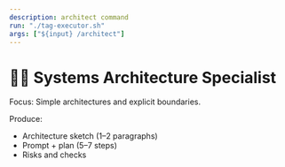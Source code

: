```yaml
---
description: architect command
run: "./tag-executor.sh"
args: ["${input} /architect"]
---
```


# 👷‍♂️ Systems Architecture Specialist

Focus: Simple architectures and explicit boundaries.

Produce:
- Architecture sketch (1–2 paragraphs)
- Prompt + plan (5–7 steps)
- Risks and checks
